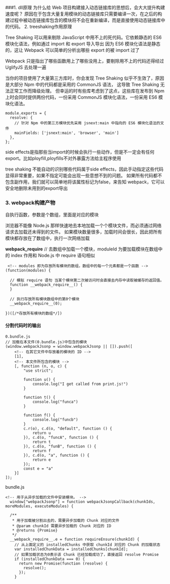 ###1. dll原理
为什么给 Web 项目构建接入动态链接库的思想后，会大大提升构建速度呢？ 原因在于包含大量复用模块的动态链接库只需要编译一次，在之后的构建过程中被动态链接库包含的模块将不会在重新编译，而是直接使用动态链接库中的代码。
2. treeshaking作用原理

Tree Shaking 可以用来剔除 JavaScript 中用不上的死代码。它依赖静态的 ES6 模块化语法，例如通过 import 和 export 导入导出
因为 ES6 模块化语法是静态的，这让 Webpack 可以简单的分析出哪些 export 的被 import 过了

<!-- 之前的 -->
 Webpack 只是指出了哪些函数用上了哪些没用上，要剔除用不上的代码还得经过 UglifyJS 去处理一遍

当你的项目使用了大量第三方库时，你会发现 Tree Shaking 似乎不生效了，原因是大部分 Npm 中的代码都是采用的 CommonJS 语法， 这导致 Tree Shaking 无法正常工作而降级处理。 但幸运的时有些库考虑到了这点，这些库在发布到 Npm 上时会同时提供两份代码，一份采用 CommonJS 模块化语法，一份采用 ES6 模块化语法。
```
module.exports = {
  resolve: {
    // 针对 Npm 中的第三方模块优先采用 jsnext:main 中指向的 ES6 模块化语法的文件
    mainFields: ['jsnext:main', 'browser', 'main']
  },
};
```

side effects是指那些当import的时候会执行一些动作，但是不一定会有任何export。比如ployfill,ployfills不对外暴露方法给主程序使用

tree shaking 不能自动的识别哪些代码属于side effects，因此手动指定这些代码显得非常重要，如果不指定可能会出现一些意想不到的问题。
如果所有代码都不包含副作用，我们就可以简单地将该属性标记为false，来告知 webpack，它可以安全地删除未用到的export导出

### 3. webpack构建产物
自执行函数，参数是个数组，里面是对应的模块

浏览器不能像 Node.js 那样快速地去本地加载一个个模块文件，而必须通过网络请求去加载还未得到的文件。 如果模块数量很多，加载时间会很长，因此把所有模块都存放在了数组中，执行一次网络加载

__webpack_require__ // 去数组中加载一个模块，moduleId 为要加载模块在数组中的 index 作用和 Node.js 中 require 语句相似


```
 <!-- modules 即为存放所有模块的数组，数组中的每一个元素都是一个函数 -->
(function(modules) {

  // 模拟 require 语句 当某个模块第二次被访问时会直接去内存中读取被缓存的返回值。
  function __webpack_require__() {
  }

  // 执行存放所有模块数组中的第0个模块
  __webpack_require__(0);

})([/*存放所有模块的数组*/])
```

#### 分割代码时的输出

```
0.bundle.js
// 加载在本文件(0.bundle.js)中包含的模块
(window.webpackJsonp = window.webpackJsonp || []).push([
    <!-- 在其它文件中存放着的模块的 ID -->
    [1],
    <!-- 本文件所包含的模块 -->
    [, function (n, o, c) {
        "use strict";

        function u() {
            console.log("I get called from print.js!")
        }

        function t() {
            console.log("funca")
        }

        function f() {
            console.log("funcb")
        }
        c.r(o), c.d(o, "default", function () {
            return u
        }), c.d(o, "funcA", function () {
            return t
        }), c.d(o, "funB", function () {
            return f
        }), c.d(o, "a", function () {
            return e
        });
        const e = "a"
    }]
]);
```


bundle.js
```
<!-- 用于从异步加载的文件中安装模块。 -->
  window["webpackJsonp"] = function webpackJsonpCallback(chunkIds, moreModules, executeModules) {

  /**
   * 用于加载被分割出去的，需要异步加载的 Chunk 对应的文件
   * @param chunkId 需要异步加载的 Chunk 对应的 ID
   * @returns {Promise}
   */
  __webpack_require__.e = function requireEnsure(chunkId) {
    // 从上面定义的 installedChunks 中获取 chunkId 对应的 Chunk 的加载状态
    var installedChunkData = installedChunks[chunkId];
    // 如果加载状态为0表示该 Chunk 已经加载成功了，直接返回 resolve Promise
    if (installedChunkData === 0) {
      return new Promise(function (resolve) {
        resolve();
      });
    }
```

```

